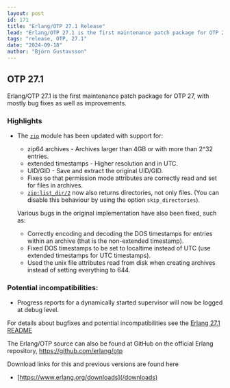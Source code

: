 ```yaml
---
layout: post
id: 171
title: "Erlang/OTP 27.1 Release"
lead: "Erlang/OTP 27.1 is the first maintenance patch package for OTP 27, with mostly bug fixes."
tags: "release, OTP, 27.1"
date: "2024-09-18"
author: "Björn Gustavsson"
---
```

## OTP 27.1

Erlang/OTP 27.1 is the first maintenance patch package for OTP 27, with mostly bug fixes as well as improvements.

### Highlights

* The [`zip`](https://www.erlang.org/doc/apps/stdlib/zip.html) module has been updated with support for:

  - zip64 archives - Archives larger than 4GB or with more than 2^32 entries.
  - extended timestamps - Higher resolution and in UTC.
  - UID/GID - Save and extract the original UID/GID.
  - Fixes so that permission mode attributes are correctly read and set for
    files in archives.
  - [`zip:list_dir/2`](https://www.erlang.org/doc/apps/stdlib/zip.html#list_dir/2) now also returns directories, not only files. (You can disable this behaviour by using the option `skip_directories`).

  Various bugs in the original implementation have also been fixed, such as:

  - Correctly encoding and decoding the DOS timestamps for entries within an archive
    (that is the non-extended timestamp).
  - Fixed DOS timestamps to be set to localtime instead of UTC (use extended
    timestamps for UTC timestamps).
  - Used the unix file attributes read from disk when creating archives instead
    of setting everything to 644.


### Potential incompatibilities:

* Progress reports for a dynamically started supervisor will now be logged at
  debug level.

For details about bugfixes and potential incompatibilities see
the [Erlang 27.1 README](https://erlang.org/download/OTP-27.1.README)

The Erlang/OTP source can also be found at GitHub on the official Erlang repository,
https://github.com/erlang/otp


Download links for this and previous versions are found here

- [https://www.erlang.org/downloads](/downloads)
